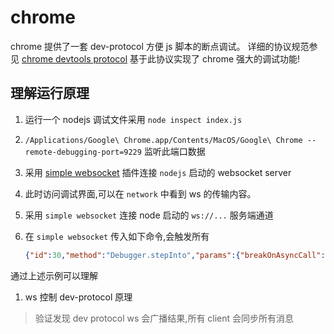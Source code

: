 # chrome
chrome 提供了一套 dev-protocol 方便 js 脚本的断点调试。
详细的协议规范参见 [chrome devtools protocol](https://chromedevtools.github.io/devtools-protocol/)
基于此协议实现了 chrome 强大的调试功能!

## 理解运行原理
1. 运行一个 nodejs 调试文件采用 `node inspect index.js`
2. `/Applications/Google\ Chrome.app/Contents/MacOS/Google\ Chrome
 --remote-debugging-port=9229` 监听此端口数据
3. 采用 [simple websocket](https://chrome.google.com/webstore/detail/simple-websocket-client/pfdhoblngboilpfeibdedpjgfnlcodoo?utm_source=chrome-ntp-icon) 插件连接 `nodejs` 启动的 websocket server
4. 此时访问调试界面,可以在 `network` 中看到 ws 的传输内容。
5. 采用 `simple websocket` 连接 node 启动的 `ws://...` 服务端通道
6. 在 `simple websocket` 传入如下命令,会触发所有

	```json
	{"id":30,"method":"Debugger.stepInto","params":{"breakOnAsyncCall":true}}
	```

通过上述示例可以理解
1. ws 控制 dev-protocol 原理

> 验证发现 dev protocol ws 会广播结果,所有 client 会同步所有消息